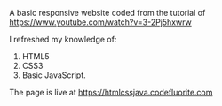 A basic responsive website coded from the tutorial of https://www.youtube.com/watch?v=3-2Pj5hxwrw

I refreshed my knowledge of: 

1. HTML5
2. CSS3
3. Basic JavaScript. 

The page is live at https://htmlcssjava.codefluorite.com 